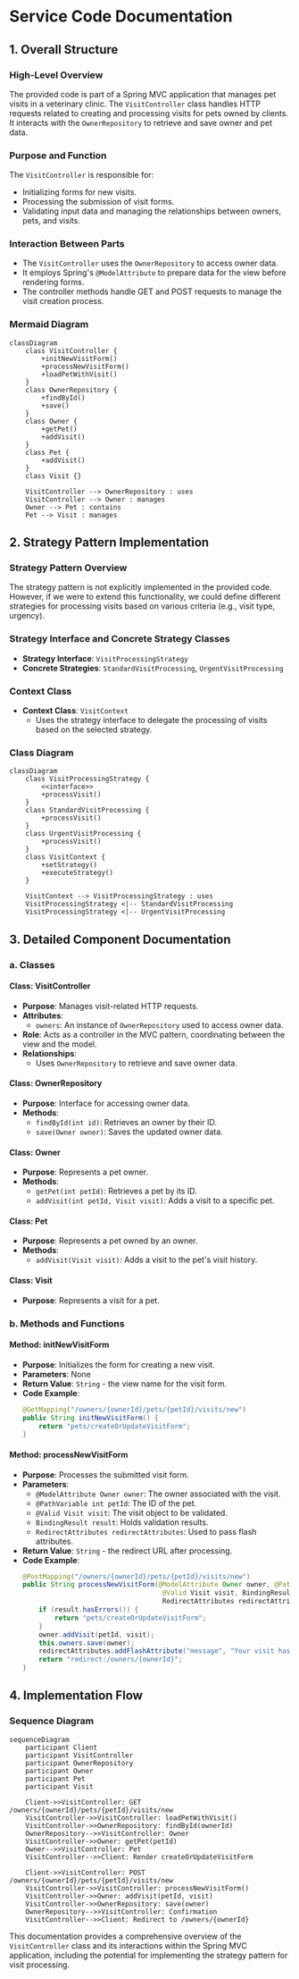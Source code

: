 # Service Code Documentation

## 1. Overall Structure

### High-Level Overview
The provided code is part of a Spring MVC application that manages pet visits in a veterinary clinic. The `VisitController` class handles HTTP requests related to creating and processing visits for pets owned by clients. It interacts with the `OwnerRepository` to retrieve and save owner and pet data.

### Purpose and Function
The `VisitController` is responsible for:
- Initializing forms for new visits.
- Processing the submission of visit forms.
- Validating input data and managing the relationships between owners, pets, and visits.

### Interaction Between Parts
- The `VisitController` uses the `OwnerRepository` to access owner data.
- It employs Spring's `@ModelAttribute` to prepare data for the view before rendering forms.
- The controller methods handle GET and POST requests to manage the visit creation process.

### Mermaid Diagram
```mermaid
classDiagram
    class VisitController {
        +initNewVisitForm()
        +processNewVisitForm()
        +loadPetWithVisit()
    }
    class OwnerRepository {
        +findById()
        +save()
    }
    class Owner {
        +getPet()
        +addVisit()
    }
    class Pet {
        +addVisit()
    }
    class Visit {}

    VisitController --> OwnerRepository : uses
    VisitController --> Owner : manages
    Owner --> Pet : contains
    Pet --> Visit : manages
```

## 2. Strategy Pattern Implementation

### Strategy Pattern Overview
The strategy pattern is not explicitly implemented in the provided code. However, if we were to extend this functionality, we could define different strategies for processing visits based on various criteria (e.g., visit type, urgency).

### Strategy Interface and Concrete Strategy Classes
- **Strategy Interface**: `VisitProcessingStrategy`
- **Concrete Strategies**: `StandardVisitProcessing`, `UrgentVisitProcessing`

### Context Class
- **Context Class**: `VisitContext`
  - Uses the strategy interface to delegate the processing of visits based on the selected strategy.

### Class Diagram
```mermaid
classDiagram
    class VisitProcessingStrategy {
        <<interface>>
        +processVisit()
    }
    class StandardVisitProcessing {
        +processVisit()
    }
    class UrgentVisitProcessing {
        +processVisit()
    }
    class VisitContext {
        +setStrategy()
        +executeStrategy()
    }

    VisitContext --> VisitProcessingStrategy : uses
    VisitProcessingStrategy <|-- StandardVisitProcessing
    VisitProcessingStrategy <|-- UrgentVisitProcessing
```

## 3. Detailed Component Documentation

### a. Classes

#### Class: VisitController
- **Purpose**: Manages visit-related HTTP requests.
- **Attributes**:
  - `owners`: An instance of `OwnerRepository` used to access owner data.
- **Role**: Acts as a controller in the MVC pattern, coordinating between the view and the model.
- **Relationships**: 
  - Uses `OwnerRepository` to retrieve and save owner data.

#### Class: OwnerRepository
- **Purpose**: Interface for accessing owner data.
- **Methods**:
  - `findById(int id)`: Retrieves an owner by their ID.
  - `save(Owner owner)`: Saves the updated owner data.

#### Class: Owner
- **Purpose**: Represents a pet owner.
- **Methods**:
  - `getPet(int petId)`: Retrieves a pet by its ID.
  - `addVisit(int petId, Visit visit)`: Adds a visit to a specific pet.

#### Class: Pet
- **Purpose**: Represents a pet owned by an owner.
- **Methods**:
  - `addVisit(Visit visit)`: Adds a visit to the pet's visit history.

#### Class: Visit
- **Purpose**: Represents a visit for a pet.

### b. Methods and Functions

#### Method: initNewVisitForm
- **Purpose**: Initializes the form for creating a new visit.
- **Parameters**: None
- **Return Value**: `String` - the view name for the visit form.
- **Code Example**:
  ```java
  @GetMapping("/owners/{ownerId}/pets/{petId}/visits/new")
  public String initNewVisitForm() {
      return "pets/createOrUpdateVisitForm";
  }
  ```

#### Method: processNewVisitForm
- **Purpose**: Processes the submitted visit form.
- **Parameters**:
  - `@ModelAttribute Owner owner`: The owner associated with the visit.
  - `@PathVariable int petId`: The ID of the pet.
  - `@Valid Visit visit`: The visit object to be validated.
  - `BindingResult result`: Holds validation results.
  - `RedirectAttributes redirectAttributes`: Used to pass flash attributes.
- **Return Value**: `String` - the redirect URL after processing.
- **Code Example**:
  ```java
  @PostMapping("/owners/{ownerId}/pets/{petId}/visits/new")
  public String processNewVisitForm(@ModelAttribute Owner owner, @PathVariable int petId, 
                                     @Valid Visit visit, BindingResult result, 
                                     RedirectAttributes redirectAttributes) {
      if (result.hasErrors()) {
          return "pets/createOrUpdateVisitForm";
      }
      owner.addVisit(petId, visit);
      this.owners.save(owner);
      redirectAttributes.addFlashAttribute("message", "Your visit has been booked");
      return "redirect:/owners/{ownerId}";
  }
  ```

## 4. Implementation Flow

### Sequence Diagram
```mermaid
sequenceDiagram
    participant Client
    participant VisitController
    participant OwnerRepository
    participant Owner
    participant Pet
    participant Visit

    Client->>VisitController: GET /owners/{ownerId}/pets/{petId}/visits/new
    VisitController->>VisitController: loadPetWithVisit()
    VisitController->>OwnerRepository: findById(ownerId)
    OwnerRepository-->>VisitController: Owner
    VisitController->>Owner: getPet(petId)
    Owner-->>VisitController: Pet
    VisitController-->>Client: Render createOrUpdateVisitForm

    Client->>VisitController: POST /owners/{ownerId}/pets/{petId}/visits/new
    VisitController->>VisitController: processNewVisitForm()
    VisitController->>Owner: addVisit(petId, visit)
    VisitController->>OwnerRepository: save(owner)
    OwnerRepository-->>VisitController: Confirmation
    VisitController-->>Client: Redirect to /owners/{ownerId}
```

This documentation provides a comprehensive overview of the `VisitController` class and its interactions within the Spring MVC application, including the potential for implementing the strategy pattern for visit processing.